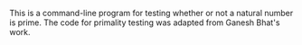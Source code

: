 This is a command-line program for testing whether or not a natural number is prime. The code for primality testing was adapted from Ganesh Bhat's work.
